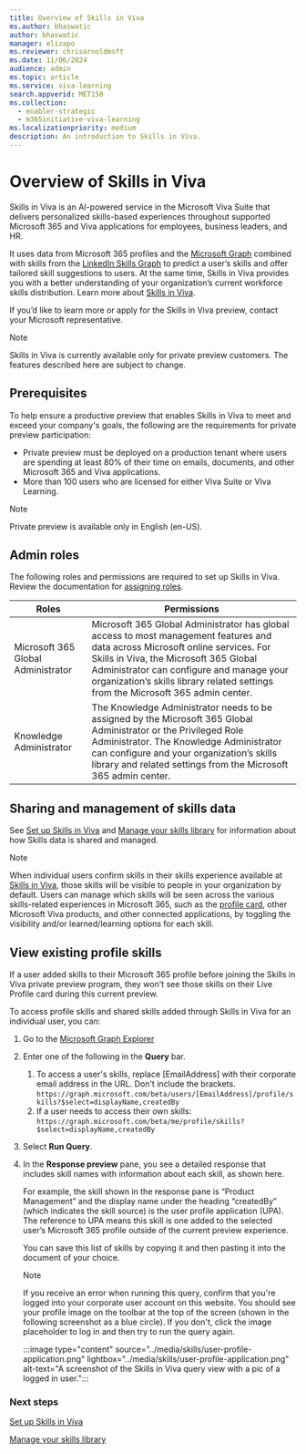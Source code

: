 ```yaml
---
title: Overview of Skills in Viva 
ms.author: bhaswatic
author: bhaswatic
manager: elizapo
ms.reviewer: chrisarnoldmsft
ms.date: 11/06/2024
audience: admin
ms.topic: article
ms.service: viva-learning
search.appverid: MET150
ms.collection:
  - enabler-strategic
  - m365initiative-viva-learning
ms.localizationpriority: medium
description: An introduction to Skills in Viva. 
---
```


# Overview of Skills in Viva 

 Skills in Viva is an AI-powered service in the Microsoft Viva Suite that delivers personalized skills-based experiences throughout supported Microsoft 365 and Viva applications for employees, business leaders, and HR. 

It uses data from Microsoft 365 profiles and the [Microsoft Graph](/graph/overview) combined with skills from the [LinkedIn Skills Graph](https://engineering.linkedin.com/blog/2022/building-linkedin-s-skills-graph-to-power-a-skills-first-world) to predict a user’s skills and offer tailored skill suggestions to users. At the same time, Skills in Viva provides you with a better understanding of your organization’s current workforce skills distribution. Learn more about [Skills in Viva](https://techcommunity.microsoft.com/t5/microsoft-viva-blog/introducing-ai-powered-skills-in-microsoft-viva-a-new-way-to/ba-p/3947844). 


If you’d like to learn more or apply for the Skills in Viva preview, contact your Microsoft representative. 

> [!NOTE]
> Skills in Viva is currently available only for private preview customers. The features described here are subject to change.

## Prerequisites 

To help ensure a productive preview that enables Skills in Viva to meet and exceed your company's goals, the following are the requirements for private preview participation: 

- Private preview must be deployed on a production tenant where users are spending at least 80% of their time on emails, documents, and other Microsoft 365 and Viva applications. 
- More than 100 users who are licensed for either Viva Suite or Viva Learning.  

> [!NOTE]
> Private preview is available only in English (en-US). 


## Admin roles 

The following roles and permissions are required to set up Skills in Viva. Review the documentation for [assigning roles](/entra/identity/role-based-access-control/manage-roles-portal). 


| Roles |  Permissions | 
| - | - | 
| Microsoft 365 Global Administrator | Microsoft 365 Global Administrator has global access to most management features and data across Microsoft online services. For Skills in Viva, the Microsoft 365 Global Administrator can configure and manage your organization’s skills library related settings from the Microsoft 365 admin center.| 
| Knowledge Administrator | The Knowledge Administrator needs to be assigned by the Microsoft 365 Global Administrator or the Privileged Role Administrator. The Knowledge Administrator can configure and your organization’s skills library and related settings from the Microsoft 365 admin center. | 

## Sharing and management of skills data

See [Set up Skills in Viva](skills-get-started.md) and [Manage your skills library](manage-skills-library.md) for information about how Skills data is shared and managed.

> [!NOTE]
> When individual users confirm skills in their skills experience available at [Skills in Viva](https://skills.cloud.microsoft), those skills will be visible to people in your organization by default. Users can manage which skills will be seen across the various skills-related experiences in Microsoft 365, such as the [profile card](https://support.microsoft.com/office/profile-cards-in-microsoft-365-e80f931f-5fc4-4a59-ba6e-c1e35a85b501), other Microsoft Viva products, and other connected applications, by toggling the visibility and/or learned/learning options for each skill.

## View existing profile skills 

If a user added skills to their Microsoft 365 profile before joining the Skills in Viva private preview program, they won't see those skills on their Live Profile card during this current preview. 

To access profile skills and shared skills added through Skills in Viva for an individual user, you can: 

1. Go to the [Microsoft Graph Explorer](https://developer.microsoft.com/en-us/graph/graph-explorer)

1. Enter one of the following in the **Query** bar.
    1. To access a user's skills, replace [EmailAddress] with their corporate email address in the URL. Don't include the brackets. 
    `https://graph.microsoft.com/beta/users/[EmailAddress]/profile/skills?$select=displayName,createdBy `
    2. If a user needs to access their own skills: 
    `https://graph.microsoft.com/beta/me/profile/skills?$select=displayName,createdBy`

3. Select **Run Query**.

4. In the **Response preview** pane, you see a detailed response that includes skill names with information about each skill, as shown here.  

    For example, the skill shown in the response pane is “Product Management” and the display name under the heading “createdBy” (which indicates the skill source) is the user profile application (UPA). The reference to UPA means this skill is one added to the selected user’s Microsoft 365 profile outside of the current preview experience.

    You can save this list of skills by copying it and then pasting it into the document of your choice.
 
    > [!NOTE]
    > If you receive an error when running this query, confirm that you're logged into your corporate user account on this website. You should see your profile image on the toolbar at the top of the screen (shown in the following screenshot as a blue circle). If you don't, click the image placeholder to log in and then try to run the query again.

    :::image type="content" source="../media/skills/user-profile-application.png" lightbox="../media/skills/user-profile-application.png" alt-text="A screenshot of the Skills in Viva query view with a pic of a logged in user.":::

### Next steps

[Set up Skills in Viva](skills-get-started.md)

[Manage your skills library](manage-skills-library.md)
